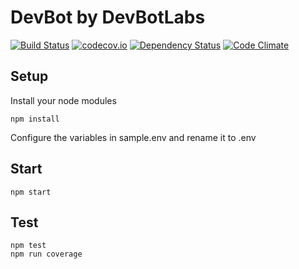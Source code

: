 # DevBot by DevBotLabs

[![Build Status](https://travis-ci.org/devbotlabs/devbot.svg?branch=master)](https://travis-ci.org/devbotlabs/devbot)
[![codecov.io](https://codecov.io/github/devbotlabs/devbot/coverage.svg?branch=master)](https://codecov.io/github/devbotlabs/devbot?branch=master)
[![Dependency Status](https://gemnasium.com/devbotlabs/devbot.svg)](https://gemnasium.com/devbotlabs/devbot)
[![Code Climate](https://codeclimate.com/github/devbotlabs/devbot/badges/gpa.svg)](https://codeclimate.com/github/devbotlabs/devbot)

## Setup

Install your node modules
```
npm install
```
Configure the variables in sample.env and rename it to .env

## Start

```
npm start
```

## Test

```
npm test
npm run coverage
```
